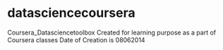 datasciencecoursera
===================

Coursera_Datasciencetoolbox
Created for learning purpose as a part of Coursera classes
Date of Creation is 08062014
